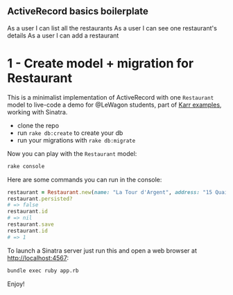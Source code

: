 ## ActiveRecord basics boilerplate

As a user I can list all the restaurants
As a user I can see one restaurant's details
As a user I can add a restaurant

# 1 - Create model + migration for Restaurant






This is a minimalist implementation of ActiveRecord with one `Restaurant` model to live-code a demo for @LeWagon students, part of [Karr examples](https://github.com/lewagon/karr-examples), working with Sinatra.

- clone the repo
- run `rake db:create` to create your db
- run your migrations with `rake db:migrate`

Now you can play with the `Restaurant` model:

```bash
rake console
```

Here are some commands you can run in the console:

```ruby
restaurant = Restaurant.new(name: "La Tour d'Argent", address: "15 Quai de la Tournelle, 75005 Paris")
restaurant.persisted?
# => false
restaurant.id
# => nil
restaurant.save
restaurant.id
# => 1
```

To launch a Sinatra server just run this and open a web browser at [http://localhost:4567](http://localhost:4567):

```bash
bundle exec ruby app.rb
```

Enjoy!
